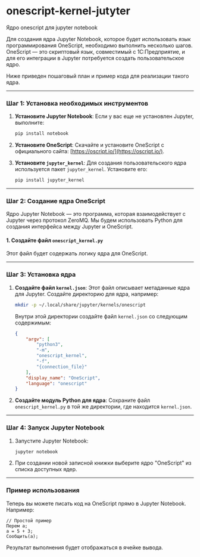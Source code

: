 # onescript-kernel-jutyter
Ядро onescript для jupyter notebook

Для создания ядра Jupyter Notebook, которое будет использовать язык программирования OneScript, необходимо выполнить несколько шагов. OneScript — это скриптовый язык, совместимый с 1С:Предприятие, и для его интеграции в Jupyter потребуется создать пользовательское ядро.

Ниже приведен пошаговый план и пример кода для реализации такого ядра.

---

### Шаг 1: Установка необходимых инструментов
1. **Установите Jupyter Notebook**:
   Если у вас еще не установлен Jupyter, выполните:
   ```bash
   pip install notebook
   ```

2. **Установите OneScript**:
   Скачайте и установите OneScript с официального сайта: [https://oscript.io/](https://oscript.io/).

3. **Установите `jupyter_kernel`**:
   Для создания пользовательского ядра используется пакет `jupyter_kernel`. Установите его:
   ```bash
   pip install jupyter_kernel
   ```

---

### Шаг 2: Создание ядра OneScript
Ядро Jupyter Notebook — это программа, которая взаимодействует с Jupyter через протокол ZeroMQ. Мы будем использовать Python для создания интерфейса между Jupyter и OneScript.

#### 1. Создайте файл `onescript_kernel.py`
Этот файл будет содержать логику ядра для OneScript.

---

### Шаг 3: Установка ядра
1. **Создайте файл `kernel.json`**:
   Этот файл описывает метаданные ядра для Jupyter. Создайте директорию для ядра, например:
   ```bash
   mkdir -p ~/.local/share/jupyter/kernels/onescript
   ```
   Внутри этой директории создайте файл `kernel.json` со следующим содержимым:
   ```json
   {
       "argv": [
           "python3",
           "-m",
           "onescript_kernel",
           "-f",
           "{connection_file}"
       ],
       "display_name": "OneScript",
       "language": "onescript"
   }
   ```

2. **Создайте модуль Python для ядра**:
   Сохраните файл `onescript_kernel.py` в той же директории, где находится `kernel.json`.

---

### Шаг 4: Запуск Jupyter Notebook
1. Запустите Jupyter Notebook:
   ```bash
   jupyter notebook
   ```

2. При создании новой записной книжки выберите ядро "OneScript" из списка доступных ядер.

---

### Пример использования
Теперь вы можете писать код на OneScript прямо в Jupyter Notebook. Например:
```onescript
// Простой пример
Перем a;
a = 5 + 3;
Сообщить(a);
```

Результат выполнения будет отображаться в ячейке вывода.
